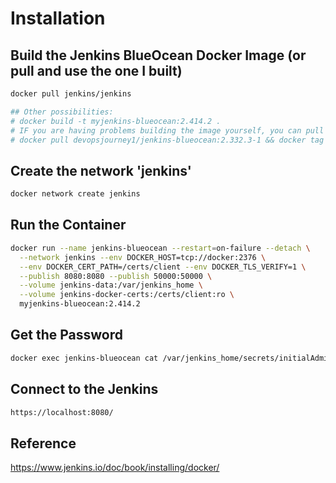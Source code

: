 # Installation

## Build the Jenkins BlueOcean Docker Image (or pull and use the one I built)

```bash
docker pull jenkins/jenkins

## Other possibilities:
# docker build -t myjenkins-blueocean:2.414.2 .
# IF you are having problems building the image yourself, you can pull from my registry (It is version 2.332.3-1 though, the original from the video)
# docker pull devopsjourney1/jenkins-blueocean:2.332.3-1 && docker tag devopsjourney1/jenkins-blueocean:2.332.3-1 myjenkins-blueocean:2.332.3-1
```

## Create the network 'jenkins'
```bash
docker network create jenkins
```

## Run the Container
```bash
docker run --name jenkins-blueocean --restart=on-failure --detach \
  --network jenkins --env DOCKER_HOST=tcp://docker:2376 \
  --env DOCKER_CERT_PATH=/certs/client --env DOCKER_TLS_VERIFY=1 \
  --publish 8080:8080 --publish 50000:50000 \
  --volume jenkins-data:/var/jenkins_home \
  --volume jenkins-docker-certs:/certs/client:ro \
  myjenkins-blueocean:2.414.2
```

## Get the Password
```bash
docker exec jenkins-blueocean cat /var/jenkins_home/secrets/initialAdminPassword
```

## Connect to the Jenkins
```bash
https://localhost:8080/
```

## Reference
https://www.jenkins.io/doc/book/installing/docker/

